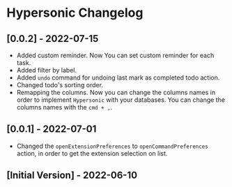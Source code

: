 # Hypersonic Changelog

## [0.0.2] - 2022-07-15
- Added custom reminder. Now You can set custom reminder for each task.
- Added filter by label.
- Added `undo` command for undoing last mark as completed todo action.
- Changed todo's sorting order.
- Remapping the columns. Now you can change the columns names in order to implement `Hypersonic` with your databases. You can change the columns names with the `cmd + ,`. 

## [0.0.1] - 2022-07-01
- Changed the `openExtensionPreferences` to `openCommandPreferences` action, in order to get the extension selection on list.

## [Initial Version] - 2022-06-10
